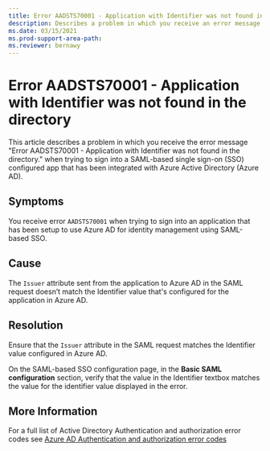 ```yaml
---
title: Error AADSTS70001 - Application with Identifier was not found in the directory.
description: Describes a problem in which you receive an error message when signing in to SAML-based single sign-on configured app that has been configured to use Azure Active Directory as an Identity Provider (IdP). The error you receive is Error AADSTS70001 - Application with Identifier was not found in the directory.
ms.date: 03/15/2021
ms.prod-support-area-path: 
ms.reviewer: bernawy
---
```

# Error AADSTS70001 - Application with Identifier was not found in the directory

This article describes a problem in which you receive the error message "Error AADSTS70001 - Application with Identifier was not found in the directory." when trying to sign into a SAML-based single sign-on (SSO) configured app that has been integrated with Azure Active Directory (Azure AD).

## Symptoms

You receive error `AADSTS70001` when trying to sign into an application that has been setup to use Azure AD for identity management using SAML-based SSO.

## Cause

The `Issuer` attribute sent from the application to Azure AD in the SAML request doesn’t match the Identifier value that's configured for the application in Azure AD.

## Resolution

Ensure that the `Issuer` attribute in the SAML request matches the Identifier value configured in Azure AD.

On the SAML-based SSO configuration page, in the **Basic SAML configuration** section, verify that the value in the Identifier textbox matches the value for the identifier value displayed in the error.

## More Information

For a full list of Active Directory Authentication and authorization error codes see [Azure AD Authentication and authorization error codes](/azure/active-directory/develop/reference-aadsts-error-codes)
